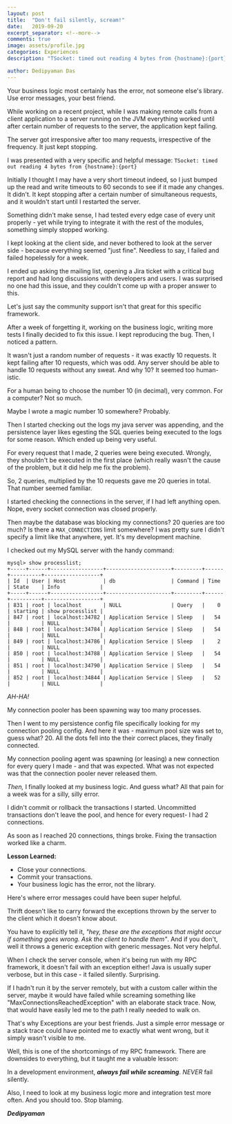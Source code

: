 ```yaml
---
layout: post
title:  "Don't fail silently, scream!"
date:   2019-09-20
excerpt_separator: <!--more-->
comments: true
image: assets/profile.jpg
categories: Experiences
description: "TSocket: timed out reading 4 bytes from {hostname}:{port}. It's not Thrift, it's you."

author: Dedipyaman Das
---
```


Your business logic most certainly has the error, not someone else's library. Use error messages, your best friend.
<!--more-->

While working on a recent project, while I was making remote calls from a client application to a server running on the JVM everything worked until after certain number of requests to the server, the application kept failing. 

The server got irresponsive after too many requests, irrespective of the frequency. It just kept stopping. 

I was presented with a very specific and helpful message: `TSocket: timed out reading 4 bytes from {hostname}:{port}`

Initially I thought I may have a very short timeout indeed, so I just bumped up the read and write timeouts to 60 seconds to see if it made any changes. It didn't. It kept stopping after a certain number of simultaneous requests, and it wouldn't start until I restarted the server.

Something didn't make sense, I had tested every edge case of every unit properly - yet while trying to integrate it with the rest of the modules, something simply stopped working.

I kept looking at the client side, and never bothered to look at the server side - because everything seemed "just fine". Needless to say, I failed and failed hopelessly for a week. 

I ended up asking the mailing list, opening a Jira ticket with a critical bug report and had long discussions with developers and users. I was surprised no one had this issue, and they couldn't come up with a proper answer to this.

Let's just say the community support isn't that great for this specific framework.

After a week of forgetting it, working on the business logic, writing more tests I finally decided to fix this issue. I kept reproducing the bug. Then, I noticed a pattern.

It wasn't just a random number of requests - it was exactly 10 requests. It kept failing after 10 requests, which was odd. Any server should be able to handle 10 requests without any sweat. And why 10? It seemed too human-istic.

For a human being to choose the number 10 (in decimal), very common. For a computer? Not so much.

Maybe I wrote a magic number 10 somewhere? Probably.

Then I started checking out the logs my java server was appending, and the persistence layer likes egesting the SQL queries being executed to the logs for some reason. Which ended up being very useful.

For every request that I made, 2 queries were being executed. Wrongly, they shouldn't be executed in the first place (which really wasn't the cause of the problem, but it did help me fix the problem).

So, 2 queries, multiplied by the 10 requests gave me 20 queries in total. That number seemed familiar.

I started checking the connections in the server, if I had left anything open. Nope, every socket connection was closed properly.

Then maybe the database was blocking my connections? 20 queries are too much? Is there a `MAX_CONNECTIONS` limit somewhere? I was pretty sure I didn't specify a limit like that anywhere, yet. It's my development machine.

I checked out my MySQL server with the handy command:

```
mysql> show processlist;
+-----+------+-----------------+---------------------+---------+------+----------+------------------+
| Id  | User | Host            | db                  | Command | Time | State    | Info             |
+-----+------+-----------------+---------------------+---------+------+----------+------------------+
| 831 | root | localhost       | NULL                | Query   |    0 | starting | show processlist |
| 847 | root | localhost:34782 | Application Service | Sleep   |   54 |          | NULL             |
| 848 | root | localhost:34784 | Application Service | Sleep   |   54 |          | NULL             |
| 849 | root | localhost:34786 | Application Service | Sleep   |    2 |          | NULL             |
| 850 | root | localhost:34788 | Application Service | Sleep   |   54 |          | NULL             |
| 851 | root | localhost:34790 | Application Service | Sleep   |   54 |          | NULL             |
| 852 | root | localhost:34844 | Application Service | Sleep   |   52 |          | NULL             |
```

_AH-HA!_

My connection pooler has been spawning way too many processes.

Then I went to my persistence config file specifically looking for my connection pooling config. And here it was - maximum pool size was set to, guess what? 20. All the dots fell into the their correct places, they finally connected.

My connection pooling agent was spawning (or leasing) a new connection for every query I made - and that was expected. What was not expected was that the connection pooler never released them.

_Then,_ I finally looked at my business logic. And guess what? All that pain for a week was for a silly, silly error.

I didn't commit or rollback the transactions I started. Uncommitted transactions don't leave the pool, and hence for every request- I had 2 connections.

As soon as I reached 20 connections, things broke. Fixing the transaction worked like a charm.

**Lesson Learned:**

- Close your connections.
- Commit your transactions.
- Your business logic has the error, not the library.

Here's where error messages could have been super helpful.

Thrift doesn't like to carry forward the exceptions thrown by the server to the client which it doesn't know about. 

You have to explicitly tell it, _"hey, these are the exceptions that might occur if something goes wrong. Ask the client to handle them"_. And if you don't, well it throws a generic exception with generic messages. Not very helpful.

When I check the server console, when it's being run with my RPC framework, it doesn't fail with an exception either! Java is usually super verbose, but in this case - it failed silently. Surprising.

If I hadn't run it by the server remotely, but with a custom caller within the server, maybe it would have failed while screaming something like "MaxConnectionsReachedException" with an elaborate stack trace. Now, that would have easily led me to the path I really needed to walk on. 

That's why Exceptions are your best friends. Just a simple error message or a stack trace could have pointed me to exactly what went wrong, but it simply wasn't visible to me.

Well, this is one of the shortcomings of my RPC framework. There are downsides to everything, but it taught me a valuable lesson:

In a development environment, **_always fail while screaming_**. _NEVER_ fail silently.

Also, I need to look at my business logic more and integration test more often. And you should too. Stop blaming.

**_Dedipyaman_**